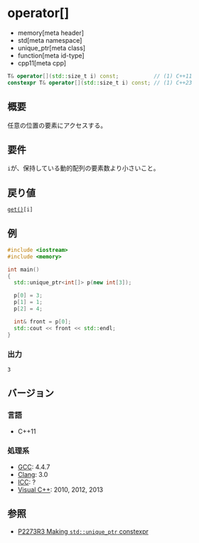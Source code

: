 # operator[]
* memory[meta header]
* std[meta namespace]
* unique_ptr[meta class]
* function[meta id-type]
* cpp11[meta cpp]

```cpp
T& operator[](std::size_t i) const;           // (1) C++11
constexpr T& operator[](std::size_t i) const; // (1) C++23
```

## 概要
任意の位置の要素にアクセスする。


## 要件
`i`が、保持している動的配列の要素数より小さいこと。


## 戻り値
[`get()`](get.md)`[i]`


## 例
```cpp example
#include <iostream>
#include <memory>

int main()
{
  std::unique_ptr<int[]> p(new int[3]);

  p[0] = 3;
  p[1] = 1;
  p[2] = 4;

  int& front = p[0];
  std::cout << front << std::endl;
}
```

### 出力
```
3
```

## バージョン
### 言語
- C++11

### 処理系
- [GCC](/implementation.md#gcc): 4.4.7
- [Clang](/implementation.md#clang): 3.0
- [ICC](/implementation.md#icc): ?
- [Visual C++](/implementation.md#visual_cpp): 2010, 2012, 2013


## 参照
- [P2273R3 Making `std::unique_ptr` constexpr](https://www.open-std.org/jtc1/sc22/wg21/docs/papers/2021/p2273r3.pdf)
